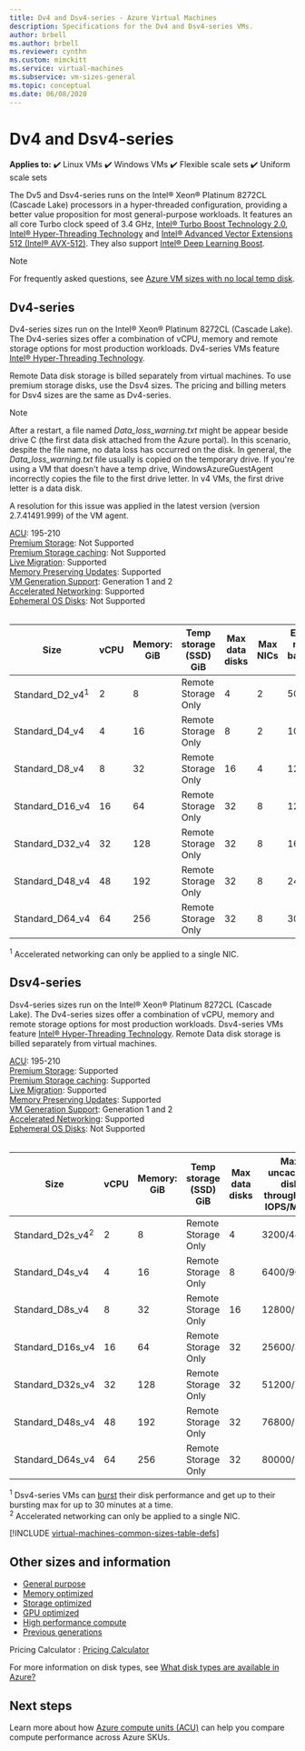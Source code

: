 ```yaml
---
title: Dv4 and Dsv4-series - Azure Virtual Machines
description: Specifications for the Dv4 and Dsv4-series VMs.
author: brbell
ms.author: brbell
ms.reviewer: cynthn
ms.custom: mimckitt
ms.service: virtual-machines
ms.subservice: vm-sizes-general
ms.topic: conceptual
ms.date: 06/08/2020
---
```


# Dv4 and Dsv4-series

**Applies to:** :heavy_check_mark: Linux VMs :heavy_check_mark: Windows VMs :heavy_check_mark: Flexible scale sets :heavy_check_mark: Uniform scale sets

The Dv5 and Dsv4-series runs on the Intel&reg; Xeon&reg; Platinum 8272CL (Cascade Lake) processors in a hyper-threaded configuration, providing a better value proposition for most general-purpose workloads. It features an all core Turbo clock speed of 3.4 GHz, [Intel&reg; Turbo Boost Technology 2.0](https://www.intel.com/content/www/us/en/architecture-and-technology/turbo-boost/turbo-boost-technology.html), [Intel&reg; Hyper-Threading Technology](https://www.intel.com/content/www/us/en/architecture-and-technology/hyper-threading/hyper-threading-technology.html) and [Intel&reg; Advanced Vector Extensions 512 (Intel&reg; AVX-512)](https://www.intel.com/content/www/us/en/architecture-and-technology/avx-512-overview.html). They also support [Intel&reg; Deep Learning Boost](https://software.intel.com/content/www/us/en/develop/topics/ai/deep-learning-boost.html). 

> [!NOTE]
> For frequently asked questions, see [Azure VM sizes with no local temp disk](azure-vms-no-temp-disk.yml).

## Dv4-series

Dv4-series sizes run on the Intel&reg; Xeon&reg; Platinum 8272CL (Cascade Lake). The Dv4-series sizes offer a combination of vCPU, memory and remote storage options for most production workloads. Dv4-series VMs feature [Intel&reg; Hyper-Threading Technology](https://www.intel.com/content/www/us/en/architecture-and-technology/hyper-threading/hyper-threading-technology.html).


Remote Data disk storage is billed separately from virtual machines. To use premium storage disks, use the Dsv4 sizes. The pricing and billing meters for Dsv4 sizes are the same as Dv4-series.

> [!NOTE]
> After a restart, a file named *Data_loss_warning.txt* might be appear beside drive C (the first data disk attached from the Azure portal). In this scenario, despite the file name, no data loss has occurred on the disk. In general, the *Data_loss_warning.txt* file usually is copied on the temporary drive. If you're using a VM that doesn't have a temp drive, WindowsAzureGuestAgent incorrectly copies the file to the first drive letter. In v4 VMs, the first drive letter is a data disk.
>
> A resolution for this issue was applied in the latest version (version 2.7.41491.999) of the VM agent.

[ACU](acu.md): 195-210<br>
[Premium Storage](premium-storage-performance.md): Not Supported<br>
[Premium Storage caching](premium-storage-performance.md): Not Supported<br>
[Live Migration](maintenance-and-updates.md): Supported<br>
[Memory Preserving Updates](maintenance-and-updates.md): Supported<br>
[VM Generation Support](generation-2.md): Generation 1 and 2<br>
[Accelerated Networking](../virtual-network/create-vm-accelerated-networking-cli.md): Supported <br>
[Ephemeral OS Disks](ephemeral-os-disks.md): Not Supported <br>
<br>

| Size | vCPU | Memory: GiB | Temp storage (SSD) GiB | Max data disks | Max NICs|Expected network bandwidth (Mbps) |
|---|---|---|---|---|---|---|
| Standard_D2_v4<sup>1</sup> | 2 | 8 | Remote Storage Only | 4 | 2|5000 |
| Standard_D4_v4 | 4 | 16  | Remote Storage Only | 8 | 2|10000 |
| Standard_D8_v4 | 8 | 32 | Remote Storage Only | 16 | 4|12500 |
| Standard_D16_v4 | 16 | 64 | Remote Storage Only | 32 | 8|12500 |
| Standard_D32_v4 | 32 | 128 | Remote Storage Only | 32 | 8|16000 |
| Standard_D48_v4 | 48 | 192 | Remote Storage Only | 32 | 8|24000 |
| Standard_D64_v4 | 64 | 256 | Remote Storage Only | 32 | 8|30000 |

<sup>1</sup> Accelerated networking can only be applied to a single NIC. 


## Dsv4-series

Dsv4-series sizes run on the Intel&reg; Xeon&reg; Platinum 8272CL (Cascade Lake). The Dv4-series sizes offer a combination of vCPU, memory and remote storage options for most production workloads. Dsv4-series VMs feature [Intel&reg; Hyper-Threading Technology](https://www.intel.com/content/www/us/en/architecture-and-technology/hyper-threading/hyper-threading-technology.html). Remote Data disk storage is billed separately from virtual machines.

[ACU](acu.md): 195-210<br>
[Premium Storage](premium-storage-performance.md): Supported<br>
[Premium Storage caching](premium-storage-performance.md): Supported<br>
[Live Migration](maintenance-and-updates.md): Supported<br>
[Memory Preserving Updates](maintenance-and-updates.md): Supported<br>
[VM Generation Support](generation-2.md): Generation 1 and 2<br>
[Accelerated Networking](../virtual-network/create-vm-accelerated-networking-cli.md): Supported<br>
[Ephemeral OS Disks](ephemeral-os-disks.md): Not Supported <br>
<br>

| Size | vCPU | Memory: GiB | Temp storage (SSD) GiB | Max data disks | Max uncached disk throughput: IOPS/MBps | Max burst uncached disk throughput: IOPS/MBps<sup>1</sup> | Max NICs|Expected network bandwidth (Mbps) |
|---|---|---|---|---|---|---|---|---|
| Standard_D2s_v4<sup>2</sup> | 2 | 8  | Remote Storage Only | 4 | 3200/48 | 4000/200 |2|5000 |
| Standard_D4s_v4 | 4 | 16 | Remote Storage Only | 8 | 6400/96 | 8000/200 |2|10000 |
| Standard_D8s_v4 | 8 | 32 | Remote Storage Only | 16 | 12800/192 | 16000/400 |4|12500 |
| Standard_D16s_v4 | 16 | 64  | Remote Storage Only | 32 | 25600/384 | 32000/800 |8|12500 |
| Standard_D32s_v4 | 32 | 128 | Remote Storage Only | 32 | 51200/768 | 64000/1600 |8|16000 |
| Standard_D48s_v4 | 48 | 192 | Remote Storage Only | 32 | 76800/1152 | 80000/2000 |8|24000 |
| Standard_D64s_v4 | 64 | 256 | Remote Storage Only | 32 | 80000/1200 | 80000/2000 |8|30000 |

<sup>1</sup>  Dsv4-series VMs can [burst](./disk-bursting.md) their disk performance and get up to their bursting max for up to 30 minutes at a time.<br>
<sup>2</sup> Accelerated networking can only be applied to a single NIC. 

[!INCLUDE [virtual-machines-common-sizes-table-defs](../../includes/virtual-machines-common-sizes-table-defs.md)]

## Other sizes and information

- [General purpose](sizes-general.md)
- [Memory optimized](sizes-memory.md)
- [Storage optimized](sizes-storage.md)
- [GPU optimized](sizes-gpu.md)
- [High performance compute](sizes-hpc.md)
- [Previous generations](sizes-previous-gen.md)

Pricing Calculator : [Pricing Calculator](https://azure.microsoft.com/pricing/calculator/)

For more information on disk types, see [What disk types are available in Azure?](disks-types.md)

## Next steps

Learn more about how [Azure compute units (ACU)](acu.md) can help you compare compute performance across Azure SKUs.
